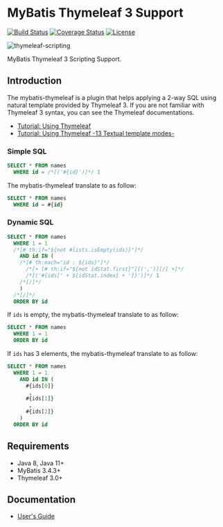 # MyBatis Thymeleaf 3 Support

[![Build Status](https://travis-ci.org/mybatis/thymeleaf-scripting.svg?branch=master)](https://travis-ci.org/mybatis/thymeleaf-scripting)
[![Coverage Status](https://coveralls.io/repos/github/mybatis/thymeleaf-scripting/badge.svg?branch=master)](https://coveralls.io/github/mybatis/thymeleaf-scripting?branch=master)
[![License](http://img.shields.io/:license-apache-brightgreen.svg)](http://www.apache.org/licenses/LICENSE-2.0.html)

![thymeleaf-scripting](http://mybatis.github.io/images/mybatis-logo.png)

MyBatis Thymeleaf 3 Scripting Support.

## Introduction

The mybatis-thymeleaf is a plugin that helps applying a 2-way SQL using natural template provided by Thymeleaf 3.
If you are not familiar with Thymeleaf 3 syntax, you can see the Thymeleaf documentations.

* [Tutorial: Using Thymeleaf](https://www.thymeleaf.org/doc/tutorials/3.0/usingthymeleaf.html)
* [Tutorial: Using Thymeleaf -13 Textual template modes-](https://www.thymeleaf.org/doc/tutorials/3.0/usingthymeleaf.html#textual-template-modes)

### Simple SQL

```sql
SELECT * FROM names
  WHERE id = /*[('#{id}')]*/ 1
```

The mybatis-thymeleaf translate to as follow:

```sql
SELECT * FROM names
  WHERE id = #{id}
```

### Dynamic SQL

```sql
SELECT * FROM names
  WHERE 1 = 1
  /*[# th:if="${not #lists.isEmpty(ids)}"]*/
    AND id IN (
    /*[# th:each="id : ${ids}"]*/
      /*[+ [# th:if="${not idStat.first}"][(',')][/] +]*/
      /*[('#{ids[' + ${idStat.index} + ']}')]*/ 1
    /*[/]*/
    )
  /*[/]*/
  ORDER BY id
```

If `ids` is empty, the mybatis-thymeleaf translate to as follow:
```sql
SELECT * FROM names
  WHERE 1 = 1
  ORDER BY id
```

If `ids` has 3 elements, the mybatis-thymeleaf translate to as follow:
```sql
SELECT * FROM names
  WHERE 1 = 1
    AND id IN (
      #{ids[0]}
       , 
      #{ids[1]}
       , 
      #{ids[2]}
    )
  ORDER BY id
```

## Requirements

  * Java 8, Java 11+
  * MyBatis 3.4.3+
  * Thymeleaf 3.0+

## Documentation

* [User's Guide](src/main/asciidoc/user-guide.adoc)
